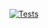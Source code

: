 
[![Tests](https://github.com/EdgarNegrin/pe101/actions/workflows/tests.yml/badge.svg)](https://github.com/EdgarNegrin/pe101/actions/workflows/tests.yml)
